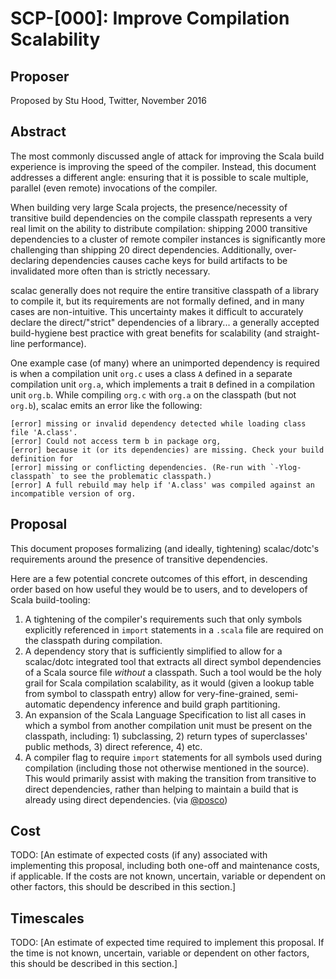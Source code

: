 # SCP-[000]: Improve Compilation Scalability

## Proposer

Proposed by Stu Hood, Twitter, November 2016

## Abstract

The most commonly discussed angle of attack for improving the Scala build experience is improving the speed of the compiler. Instead, this document addresses a different angle: ensuring that it is possible to scale multiple, parallel (even remote) invocations of the compiler.

When building very large Scala projects, the presence/necessity of transitive build dependencies on the compile classpath represents a very real limit on the ability to distribute compilation: shipping 2000 transitive dependencies to a cluster of remote compiler instances is significantly more challenging than shipping 20 direct dependencies. Additionally, over-declaring dependencies causes cache keys for build artifacts to be invalidated more often than is strictly necessary.

scalac generally does not require the entire transitive classpath of a library to compile it, but its requirements are not formally defined, and in many cases are non-intuitive. This uncertainty makes it difficult to accurately declare the direct/"strict" dependencies of a library... a generally accepted build-hygiene best practice with great benefits for scalability (and straight-line performance).

One example case (of many) where an unimported dependency is required is when a compilation unit `org.c` uses a class `A` defined in a separate compilation unit `org.a`, which implements a trait `B` defined in a compilation unit `org.b`. While compiling `org.c` with `org.a` on the classpath (but not `org.b`), scalac emits an error like the following:

    [error] missing or invalid dependency detected while loading class file 'A.class'.
    [error] Could not access term b in package org,
    [error] because it (or its dependencies) are missing. Check your build definition for
    [error] missing or conflicting dependencies. (Re-run with `-Ylog-classpath` to see the problematic classpath.)
    [error] A full rebuild may help if 'A.class' was compiled against an incompatible version of org.

## Proposal

This document proposes formalizing (and ideally, tightening) scalac/dotc's requirements around the presence of transitive dependencies.

Here are a few potential concrete outcomes of this effort, in descending order based on how useful they would be to users, and to developers of Scala build-tooling:

1. A tightening of the compiler's requirements such that only symbols explicitly referenced in `import` statements in a `.scala` file are required on the classpath during compilation.
2. A dependency story that is sufficiently simplified to allow for a scalac/dotc integrated tool that extracts all direct symbol dependencies of a Scala source file *without* a classpath. Such a tool would be the holy grail for Scala compilation scalability, as it would (given a lookup table from symbol to classpath entry) allow for very-fine-grained, semi-automatic dependency inference and build graph partitioning.
3. An expansion of the Scala Language Specification to list all cases in which a symbol from another compilation unit must be present on the classpath, including: 1) subclassing, 2) return types of superclasses' public methods, 3) direct reference, 4) etc.
4. A compiler flag to require `import` statements for all symbols used during compilation (including those not otherwise mentioned in the source). This would primarily assist with making the transition from transitive to direct dependencies, rather than helping to maintain a build that is already using direct dependencies. (via [@posco](twitter.com/posco))

## Cost

TODO: [An estimate of expected costs (if any) associated with implementing this
proposal, including both one-off and maintenance costs, if applicable. If the
costs are not known, uncertain, variable or dependent on other factors, this
should be described in this section.]

## Timescales

TODO: [An estimate of expected time required to implement this proposal. If the time
is not known, uncertain, variable or dependent on other factors, this should be
described in this section.]
